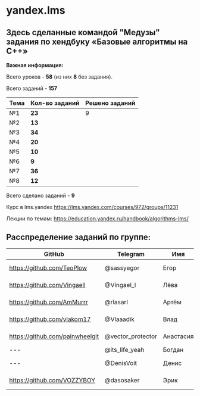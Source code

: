 # yandex.lms
## Здесь сделанные командой "Медузы" задания по хендбуку «Базовые алгоритмы на С++»

**Важная информация:**

Всего уроков - **58**  (из них **8** без задания).

Всего заданий - **157** 

Тема | Кол-во заданий | Решено заданий |
--- | --- | --- |
№1 | **23** | 9 |
№2 | **13** |  |
№3  | **34** |  |
№4  | **20** |  |
№5  | **10** |  |
№6  | **9** |  |
№7 | **36** |  |
№8  | **12** |  |

Всего сделано заданий - **9** 
 
Курс в lms.yandex
https://lms.yandex.com/courses/972/groups/11231

Лекции по темам:
https://education.yandex.ru/handbook/algorithms-lms/

## Расспределение заданий по группе:

GitHub | Telegram | Имя | Ранг |#| 1 | 2 | 3 | 4 | 5 | 6 | 7 | 8 |
--- | --- | --- | --- |--- |--- |--- |--- |--- |--- |--- |--- |--- |
https://github.com/TeoPlow | @sassyegor | Егор | Тимлид |#| - | 2.4 | 3.6 | 4.4 | 5.5, 5.2 | - | - | 8.3 |
https://github.com/Vingaell | @Vingael_l | Лёва | Зам.Тимлид |#| 1.4 | - | 3.2, 3.11 | 4.3 | - | - | 7.6 | 8.4 |
https://github.com/AmMurrr | @rlasarl | Артём | - |#| - | 2.6 | 3.10, 3.7 | 4.2 | - | 6.6 | 7.3 | - | 
https://github.com/vlakom17 | @Vlaaadik | Влад | - |#| - | 2.3 | 3.5 | 4.1 | - | 6.4, 6.3 | 7.2 | -  | 
https://github.com/painwheelgit | @vector_protector | Анастасия | - |  #| - | - | 3.1, 3.4 | - | 5.7 | - | 7.1 | 8.5 | 
--- | @its_life_yeah | Богдан | - |#| 1.8 | - | 3.3 | - | 5.6 | - | 7.5 | 8.2 | 
--- | @DenisVoit | Денис | - |#| 1.5 | 2.7 | 3.9, 3.13 | - | 5.4 | 6.2 | - | - | 
https://github.com/VOZZYBOY | @dasosaker | Эрик | - |#|  -| 2.2, 2.5 | - | - | 5.8, 5.3 | 6.1 | 7.4 | - | 
